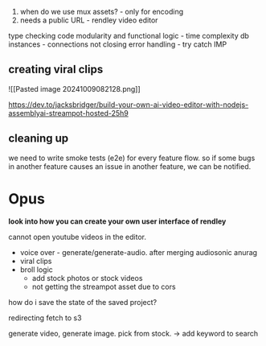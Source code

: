 
1. when do we use mux assets? - only for encoding
2. needs a public URL - rendley video editor

type checking
code modularity and functional
logic - time complexity
db instances - connections not closing
error handling - try catch IMP


## creating viral clips

![[Pasted image 20241009082128.png]]

https://dev.to/jacksbridger/build-your-own-ai-video-editor-with-nodejs-assemblyai-streampot-hosted-25h9

## cleaning up

we need to write smoke tests (e2e) for every feature flow. so if some bugs in another feature causes an issue in another feature, we can be notified.

# Opus 

**look into how you can create your own user interface of rendley**

cannot open youtube videos in the editor.

- voice over - generate/generate-audio. after merging audiosonic anurag
- viral clips
- broll logic
	- add stock photos or stock videos
	- not getting the streampot asset due to cors


how do i save the state of the saved project?


redirecting fetch to s3


generate video, generate image.
pick from stock. -> add keyword to search